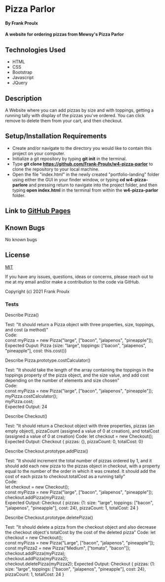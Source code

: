 # Pizza Parlor

#### By Frank Proulx

#### A website for ordering pizzas from Mewsy's Pizza Parlor

## Technologies Used

* HTML
* CSS
* Bootstrap
* Javascript
* JQuery

## Description

A Website where you can add pizzas by size and with toppings, getting a running tally with display of the pizzas you've ordered. You can click remove to delete them from your cart, and then checkout.

## Setup/Installation Requirements

* Create and/or navigate to the directory you would like to contain this project on your computer.
* Initialize a git repository by typing **git init** in the terminal.
* Type **git clone https://github.com/Frank-Proulx/w4-pizza-parlor** to clone the repository to your local machine.
* Open the file "index.html" in the newly created "portfolio-landing" folder using either the GUI in your finder window, or typing **cd w4-pizza-parlore** and pressing return to navigate into the project folder, and then typing **open index.html** in the terminal from within the **w4-pizza-parlor** folder.  

## Link to [GitHub Pages](https://frank-proulx.github.io/w4-pizza-parlor/)

## Known Bugs

No known bugs  

## License

[MIT](https://opensource.org/licenses/MIT)

If you have any issues, questions, ideas or concerns, please reach out to me at my email and/or make a contribution to the code via GitHub.

Copyright (c) 2021 Frank Proulx

### Tests

Describe Pizza()

Test: "It should return a Pizza object with three properties, size, toppings, and cost (a method)"  
Code:  
const myPizza = new Pizza("large", ["bacon", "jalapenos", "pineapple"]);  
Expected Ouput: Pizza {size: "large", toppings: ["bacon", "jalapenos", "pineapple"], cost: this.cost()}  

Describe Pizza.prototype.costCalculator()  

Test: "It should take the length of the array containing the toppings in the toppings property of the pizza object, and the size value, and add cost depending on the number of elements and size chosen"  
Code:  
const myPizza = new Pizza("large", ["bacon", "jalapenos", "pineapple"]);  
myPizza.costCalculator();  
myPizza.cost;  
Expected Output: 24  

Describe Checkout()

Test: "It should return a Checkout object with three properties, pizzas (an empty object), pizzaCount (assigned a value of 0 at creation), and totalCost (assigned a value of 0 at creation)
Code:
let checkout = new Checkout();
Expected Output: Checkout { pizzas: {}, pizzaCount: 0, totalCost: 0}

Describe Checkout.prototype.addPizza()

Test: "It should increment the total number of pizzas ordered by 1, and it should add each new pizza to the pizzas object in checkout, with a property equal to the number of the order in which it was created. It should add the cost of each pizza to checkout.totalCost as a running tally"  
Code:  
let checkout = new Checkout();  
const myPizza = new Pizza("large", ["bacon", "jalapenos", "pineapple"]);  
checkout.addPizza(myPizza);  
Expected Output: Checkout { pizzas: {1: size: "large", toppings: ["bacon", "jalapenos", "pineapple"], cost: 24}, pizzaCount: 1, totalCost: 24 }

Describe Checkout.prototype.deletePizza()

Test: "It should delete a pizza from the checkout object and also decrease the checkout object's totalCost by the cost of the deleted pizza"
Code:
let checkout = new Checkout();  
const myPizza = new Pizza("Large", ["bacon", "jalapenos", "pineapple"]);  
const myPizza2 = new Pizza("Medium", ["tomato", "bacon"]);
checkout.addPizza(myPizza);  
checkout.addPizza(myPizza2);  
checkout.deletePizza(myPizza2);
Expected Output: Checkout { pizzas: {1: size: "large", toppings: ["bacon", "jalapenos", "pineapple"], cost: 24}, pizzaCount: 1, totalCost: 24 }
